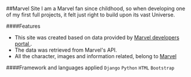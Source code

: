 ##Marvel Site
I am a Marvel fan since childhood, so when developing one of my first full projects, it felt just right to build upon its vast Universe.

####Features
- This site was created based on data provided by [Marvel developers portal ](https://developer.marvel.com/).
- The data was retrieved from Marvel's API.
- All the character, images and information related, belong to [Marvel](https://www.marvel.com/)

####Framework and languages applied
`Django` `Python` `HTML` `Bootstrap`
